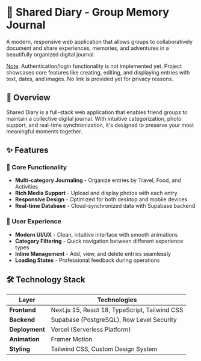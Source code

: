 # 📔 Shared Diary - Group Memory Journal

A modern, responsive web application that allows groups to collaboratively document and share experiences, memories, and adventures in a beautifully organized digital journal.

<ins>Note</ins>: Authentication/login functionality is not implemented yet. Project showcases core features like creating, editing, and displaying entries with text, dates, and images. No link is provided yet for privacy reasons.

## 🌟 Overview

Shared Diary is a full-stack web application that enables friend groups to maintain a collective digital journal. With intuitive categorization, photo support, and real-time synchronization, it's designed to preserve your most meaningful moments together.

## ✨ Features

### 📝 Core Functionality
- **Multi-category Journaling** - Organize entries by Travel, Food, and Activities
- **Rich Media Support** - Upload and display photos with each entry
- **Responsive Design** - Optimized for both desktop and mobile devices
- **Real-time Database** - Cloud-synchronized data with Supabase backend

### 🎨 User Experience
- **Modern UI/UX** - Clean, intuitive interface with smooth animations
- **Category Filtering** - Quick navigation between different experience types
- **Inline Management** - Add, view, and delete entries seamlessly
- **Loading States** - Professional feedback during operations

## 🛠 Technology Stack

| Layer | Technologies |
|-------|-------------|
| **Frontend** | Next.js 15, React 18, TypeScript, Tailwind CSS |
| **Backend** | Supabase (PostgreSQL), Row Level Security |
| **Deployment** | Vercel (Serverless Platform) |
| **Animation** | Framer Motion |
| **Styling** | Tailwind CSS, Custom Design System |
